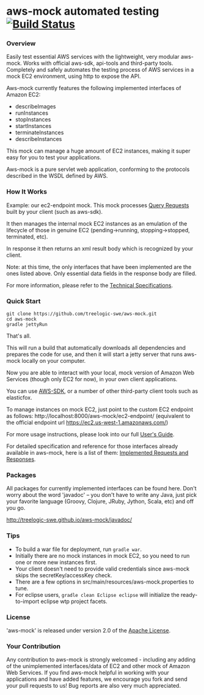 aws-mock automated testing [![Build Status](https://travis-ci.org/treelogic-swe/aws-mock.png?branch=master)](https://travis-ci.org/treelogic-swe/aws-mock)
========

### Overview

Easily test essential AWS services with the lightweight, very modular aws-mock. Works with official aws-sdk, api-tools and third-party tools. 
Completely and safely automates the testing process of AWS services in a mock EC2 environment, using http to expose the API.

Aws-mock currently features the following implemented interfaces of Amazon EC2: 
- describeImages
- runInstances
- stopInstances
- startInstances
- terminateInstances
- describeInstances

This mock can manage a huge amount of EC2 instances, making it super easy for you to test your applications. 

Aws-mock is a pure servlet web application, conforming to the protocols described in the WSDL defined by AWS. 


### How It Works
Example: our ec2-endpoint mock. 
This mock processes [Query Requests](http://docs.aws.amazon.com/AWSEC2/latest/UserGuide/using-query-api.html) built by your client (such as aws-sdk).

It then manages the internal mock EC2 instances as an emulation of the lifecycle of those in genuine EC2 (pending->running, stopping->stopped, terminated, etc).

In response it then returns an xml result body which is recognized by your client.

Note: at this time, the only interfaces that have been implemented are the ones listed above. Only essential data fields in the response body are filled.
 
For more information, please refer to the [Technical Specifications](https://github.com/treelogic-swe/aws-mock/wiki/Technical-Specifications). 


### Quick Start
```
git clone https://github.com/treelogic-swe/aws-mock.git
cd aws-mock
gradle jettyRun
```
That's all. 

This will run a build that automatically downloads all dependencies and prepares the code for use, and then it will start a jetty server that runs aws-mock locally on your computer.
 
Now you are able to interact with your local, mock version of Amazon Web Services (though only EC2 for now), in your own client applications.

You can use [AWS-SDK](http://aws.amazon.com/tools/), or a number of other third-party client tools such as elasticfox. 

To manage instances on mock EC2, just point to the custom EC2 endpoint as follows: 
http://localhost:8000/aws-mock/ec2-endpoint/ (equivalent to the official endpoint url https://ec2.us-west-1.amazonaws.com/)

For more usage instructions, please look into our full [User's Guide](https://github.com/treelogic-swe/aws-mock/wiki/User's-Guide).

For detailed specification and reference for those interfaces already available in aws-mock, here is a list of them: [Implemented Requests and Responses](https://github.com/treelogic-swe/aws-mock/wiki/Technical-Specifications#implemented-requests-and-responses-ec2).


### Packages
All packages for currently implemented interfaces can be found here. Don't worry about the word 'javadoc' – you don't have to write any Java, just pick your favorite language (Groovy, Clojure, JRuby, Jython, Scala, etc) and off you go. 

http://treelogic-swe.github.io/aws-mock/javadoc/


### Tips
- To build a war file for deployment, run `gradle war`.
- Initially there are no mock instances in mock EC2, so you need to run one or more new instances first. 
- Your client doesn't need to provide valid credentials since aws-mock skips the secretKey/accessKey check. 
- There are a few options in src/main/resources/aws-mock.properties to tune.
- For eclipse users, `gradle clean Eclipse eclipse` will initialize the ready-to-import eclipse wtp project facets. 


### License
'aws-mock' is released under version 2.0 of the [Apache License](http://www.apache.org/licenses/LICENSE-2.0).


### Your Contribution
Any contribution to aws-mock is strongly welcomed - including any adding of the unimplemented interfaces/data of EC2 and other mock of Amazon Web Services. If you find aws-mock helpful in working with your applications and have added features, we encourage you fork and send your pull requests to us! Bug reports are also very much appreciated.
